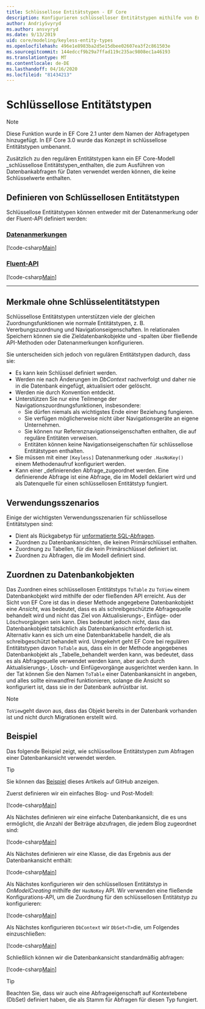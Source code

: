 ```yaml
---
title: Schlüssellose Entitätstypen - EF Core
description: Konfigurieren schlüsselloser Entitätstypen mithilfe von Entity Framework Core
author: AndriySvyryd
ms.author: ansvyryd
ms.date: 9/13/2019
uid: core/modeling/keyless-entity-types
ms.openlocfilehash: 496e1e8983ba2d5e15dbee02607ea3f2c861503e
ms.sourcegitcommit: 144edccf9b29a7ffad119c235ac9808ec1a46193
ms.translationtype: MT
ms.contentlocale: de-DE
ms.lasthandoff: 04/16/2020
ms.locfileid: "81434213"
---
```

# <a name="keyless-entity-types"></a>Schlüssellose Entitätstypen

> [!NOTE]
> Diese Funktion wurde in EF Core 2.1 unter dem Namen der Abfragetypen hinzugefügt. In EF Core 3.0 wurde das Konzept in schlüssellose Entitätstypen umbenannt.

Zusätzlich zu den regulären Entitätstypen kann ein EF Core-Modell _schlüssellose Entitätstypen_enthalten, die zum Ausführen von Datenbankabfragen für Daten verwendet werden können, die keine Schlüsselwerte enthalten.

## <a name="defining-keyless-entity-types"></a>Definieren von Schlüssellosen Entitätstypen

Schlüssellose Entitätstypen können entweder mit der Datenanmerkung oder der Fluent-API definiert werden:

### <a name="data-annotations"></a>[Datenanmerkungen](#tab/data-annotations)

[!code-csharp[Main](../../../samples/core/Modeling/DataAnnotations/Keyless.cs?Name=Keyless&highlight=1)]

### <a name="fluent-api"></a>[Fluent-API](#tab/fluent-api)

[!code-csharp[Main](../../../samples/core/Modeling/FluentAPI/Keyless.cs?Name=Keyless&highlight=4)]

***

## <a name="keyless-entity-types-characteristics"></a>Merkmale ohne Schlüsselentitätstypen

Schlüssellose Entitätstypen unterstützen viele der gleichen Zuordnungsfunktionen wie normale Entitätstypen, z. B. Vererbungszuordnung und Navigationseigenschaften. In relationalen Speichern können sie die Zieldatenbankobjekte und -spalten über fließende API-Methoden oder Datenanmerkungen konfigurieren.

Sie unterscheiden sich jedoch von regulären Entitätstypen dadurch, dass sie:

- Es kann kein Schlüssel definiert werden.
- Werden nie nach Änderungen im _DbContext_ nachverfolgt und daher nie in die Datenbank eingefügt, aktualisiert oder gelöscht.
- Werden nie durch Konvention entdeckt.
- Unterstützen Sie nur eine Teilmenge der Navigationszuordnungsfunktionen, insbesondere:
  - Sie dürfen niemals als wichtigstes Ende einer Beziehung fungieren.
  - Sie verfügen möglicherweise nicht über Navigationsgeräte an eigene Unternehmen.
  - Sie können nur Referenznavigationseigenschaften enthalten, die auf reguläre Entitäten verweisen.
  - Entitäten können keine Navigationseigenschaften für schlüssellose Entitätstypen enthalten.
- Sie müssen mit einer `[Keyless]` Datenanmerkung oder `.HasNoKey()` einem Methodenaufruf konfiguriert werden.
- Kann einer _definierenden Abfrage_zugeordnet werden. Eine definierende Abfrage ist eine Abfrage, die im Modell deklariert wird und als Datenquelle für einen schlüssellosen Entitätstyp fungiert.

## <a name="usage-scenarios"></a>Verwendungsszenarios

Einige der wichtigsten Verwendungsszenarien für schlüssellose Entitätstypen sind:

- Dient als Rückgabetyp für [unformatierte SQL-Abfragen](xref:core/querying/raw-sql).
- Zuordnen zu Datenbankansichten, die keinen Primärschlüssel enthalten.
- Zuordnung zu Tabellen, für die kein Primärschlüssel definiert ist.
- Zuordnen zu Abfragen, die im Modell definiert sind.

## <a name="mapping-to-database-objects"></a>Zuordnen zu Datenbankobjekten

Das Zuordnen eines schlüssellosen Entitätstyps `ToTable` zu `ToView` einem Datenbankobjekt wird mithilfe der oder fließenden API erreicht. Aus der Sicht von EF Core ist das in dieser Methode angegebene Datenbankobjekt eine _Ansicht_, was bedeutet, dass es als schreibgeschützte Abfragequelle behandelt wird und nicht das Ziel von Aktualisierungs-, Einfüge- oder Löschvorgängen sein kann. Dies bedeutet jedoch nicht, dass das Datenbankobjekt tatsächlich als Datenbankansicht erforderlich ist. Alternativ kann es sich um eine Datenbanktabelle handelt, die als schreibgeschützt behandelt wird. Umgekehrt geht EF Core bei regulären Entitätstypen davon `ToTable` aus, dass ein in der Methode angegebenes Datenbankobjekt als _Tabelle_behandelt werden kann, was bedeutet, dass es als Abfragequelle verwendet werden kann, aber auch durch Aktualisierungs-, Lösch- und Einfügevorgänge ausgerichtet werden kann. In der Tat können Sie den Namen `ToTable` einer Datenbankansicht in angeben, und alles sollte einwandfrei funktionieren, solange die Ansicht so konfiguriert ist, dass sie in der Datenbank aufrüstbar ist.

> [!NOTE]
> `ToView`geht davon aus, dass das Objekt bereits in der Datenbank vorhanden ist und nicht durch Migrationen erstellt wird.

## <a name="example"></a>Beispiel

Das folgende Beispiel zeigt, wie schlüssellose Entitätstypen zum Abfragen einer Datenbankansicht verwendet werden.

> [!TIP]
> Sie können das [Beispiel](https://github.com/dotnet/EntityFramework.Docs/tree/master/samples/core/KeylessEntityTypes) dieses Artikels auf GitHub anzeigen.

Zuerst definieren wir ein einfaches Blog- und Post-Modell:

[!code-csharp[Main](../../../samples/core/KeylessEntityTypes/Program.cs#Entities)]

Als Nächstes definieren wir eine einfache Datenbankansicht, die es uns ermöglicht, die Anzahl der Beiträge abzufragen, die jedem Blog zugeordnet sind:

[!code-csharp[Main](../../../samples/core/KeylessEntityTypes/Program.cs#View)]

Als Nächstes definieren wir eine Klasse, die das Ergebnis aus der Datenbankansicht enthält:

[!code-csharp[Main](../../../samples/core/KeylessEntityTypes/Program.cs#KeylessEntityType)]

Als Nächstes konfigurieren wir den schlüssellosen Entitätstyp in _OnModelCreating_ mithilfe der `HasNoKey` API.
Wir verwenden eine fließende Konfigurations-API, um die Zuordnung für den schlüssellosen Entitätstyp zu konfigurieren:

[!code-csharp[Main](../../../samples/core/KeylessEntityTypes/Program.cs#Configuration)]

Als Nächstes konfigurieren `DbContext` wir `DbSet<T>`die, um Folgendes einzuschließen:

[!code-csharp[Main](../../../samples/core/KeylessEntityTypes/Program.cs#DbSet)]

Schließlich können wir die Datenbankansicht standardmäßig abfragen:

[!code-csharp[Main](../../../samples/core/KeylessEntityTypes/Program.cs#Query)]

> [!TIP]
> Beachten Sie, dass wir auch eine Abfrageeigenschaft auf Kontextebene (DbSet) definiert haben, die als Stamm für Abfragen für diesen Typ fungiert.

